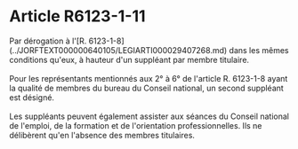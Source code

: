 # Article R6123-1-11

 

<div align="left">
  Par dérogation à l'[R. 6123-1-8](../JORFTEXT000000640105/LEGIARTI000029407268.md) dans les mêmes conditions qu'eux, à hauteur d'un suppléant par membre titulaire. <br /> <br />Pour les représentants mentionnés aux 2° à 6° de l'article R. 6123-1-8 ayant la qualité de membres du bureau du Conseil national, un second suppléant est désigné. <br /> <br />Les suppléants peuvent également assister aux séances du Conseil national de l'emploi, de la formation et de l'orientation professionnelles. Ils ne délibèrent qu'en l'absence des membres titulaires.<br /> <br /> <br />